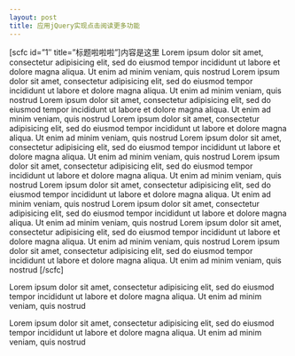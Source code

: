 ```yaml
---
layout: post
title: 应用jQuery实现点击阅读更多功能
---
```

[scfc id=”1″ title=”标题啦啦啦”]内容是这里 Lorem ipsum dolor sit amet, consectetur adipisicing elit, sed do eiusmod tempor incididunt ut labore et dolore magna aliqua. Ut enim ad minim veniam, quis nostrud Lorem ipsum dolor sit amet, consectetur adipisicing elit, sed do eiusmod tempor incididunt ut labore et dolore magna aliqua. Ut enim ad minim veniam, quis nostrud Lorem ipsum dolor sit amet, consectetur adipisicing elit, sed do eiusmod tempor incididunt ut labore et dolore magna aliqua. Ut enim ad minim veniam, quis nostrud Lorem ipsum dolor sit amet, consectetur adipisicing elit, sed do eiusmod tempor incididunt ut labore et dolore magna aliqua. Ut enim ad minim veniam, quis nostrud Lorem ipsum dolor sit amet, consectetur adipisicing elit, sed do eiusmod tempor incididunt ut labore et dolore magna aliqua. Ut enim ad minim veniam, quis nostrud Lorem ipsum dolor sit amet, consectetur adipisicing elit, sed do eiusmod tempor incididunt ut labore et dolore magna aliqua. Ut enim ad minim veniam, quis nostrud Lorem ipsum dolor sit amet, consectetur adipisicing elit, sed do eiusmod tempor incididunt ut labore et dolore magna aliqua. Ut enim ad minim veniam, quis nostrud Lorem ipsum dolor sit amet, consectetur adipisicing elit, sed do eiusmod tempor incididunt ut labore et dolore magna aliqua. Ut enim ad minim veniam, quis nostrud Lorem ipsum dolor sit amet, consectetur adipisicing elit, sed do eiusmod tempor incididunt ut labore et dolore magna aliqua. Ut enim ad minim veniam, quis nostrud Lorem ipsum dolor sit amet, consectetur adipisicing elit, sed do eiusmod tempor incididunt ut labore et dolore magna aliqua. Ut enim ad minim veniam, quis nostrud [/scfc]

Lorem ipsum dolor sit amet, consectetur adipisicing elit, sed do eiusmod tempor incididunt ut labore et dolore magna aliqua. Ut enim ad minim veniam, quis nostrud

Lorem ipsum dolor sit amet, consectetur adipisicing elit, sed do eiusmod tempor incididunt ut labore et dolore magna aliqua. Ut enim ad minim veniam, quis nostrud 